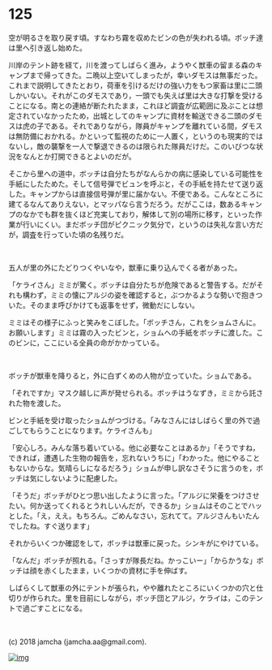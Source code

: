 # 125

空が明るさを取り戻す頃。すなわち霧を収めたビンの色が失われる頃。ボッチ達は里へ引き返し始めた。  

川岸のテント跡を経て，川を渡ってしばらく進み，ようやく獣車の留まる森のキャンプまで帰ってきた。二晩以上空いてしまったが，幸いダモスは無事だった。これまで説明してきたとおり，荷車を引けるだけの強い力をもつ家畜は里に二頭しかいない。それがこのダモスであり，一頭でも失えば里は大きな打撃を受けることになる。南との連絡が断たれたまま，これほど調査が広範囲に及ぶことは想定されていなかったため，出城としてのキャンプに資材を輸送できる二頭のダモスは虎の子である。それでありながら，隊員がキャンプを離れている間，ダモスは無防備におかれる。かといって監視のために一人置く，というのも現実的ではないし，敵の襲撃を一人で撃退できるのは限られた隊員だけだ。このいびつな状況をなんとか打開できるとよいのだが。  

そこから里への道中，ボッチは自分たちがなんらかの病に感染している可能性を手紙にしたためた。そして信号弾でビュンを呼ぶと，その手紙を持たせて送り返した。キャンプからは直接信号弾が里に届かない。不便である。こんなところに建てるなんてありえない，とマッパなら言うだろう。だがここは，数あるキャンプのなかでも群を抜くほど充実しており，解体して別の場所に移す，といった作業が行いにくい。まだボッチ団がピクニック気分で，というのは失礼な言い方だが，調査を行っていた頃の名残りだ。  

<br>  

五人が里の外にたどりつくやいなや，獣車に乗り込んでくる者があった。  

「ケライさん」ミミが驚く。ボッチは自分たちが危険であると警告する。だがそれも構わず，ミミの懐にアルジの姿を確認すると，ぶつかるような勢いで抱きついた。そのまま呼びかけても返事をせず，微動だにしない。  

ミミはその様子にふっと笑みをこぼした。「ボッチさん，これをショムさんに。お願いします」ミミは霧の入ったビンと，ショムへの手紙をボッチに渡した。このビンに，ここにいる全員の命がかかっている。  

<br>  

ボッチが獣車を降りると，外に白ずくめの人物が立っていた。ショムである。  

「それですか」マスク越しに声が発せられる。ボッチはうなずき，ミミから託された物を渡した。  

ビンと手紙を受け取ったショムがつづける。「みなさんにはしばらく里の外で過ごしてもらうことになります。ケライさんも」  

「安心しろ。みんな落ち着いている。他に必要なことはあるか」「そうですね，できれば，遭遇した生物の報告を，忘れないうちに」「わかった。他にやることもないからな。気晴らしになるだろう」ショムが申し訳なさそうに言うのを，ボッチは気にしないように配慮した。  

「そうだ」ボッチがひとつ思い出したように言った。「アルジに栄養をつけさせたい。何か送ってくれるとうれしいんだが，できるか」ショムはそのことでハッとした。「え，ええ。もちろん。ごめんなさい，忘れてて。アルジさんもいたんでしたね。すぐ送ります」  

それからいくつか確認をして，ボッチは獣車に戻った。シンキがにやけている。  

「なんだ」ボッチが照れる。「さっすが隊長だね。かっこいー」「からかうな」ボッチは顔を赤くしたまま，いくつかの資材に手を伸ばす。  

しばらくして獣車の外にテントが張られ，やや離れたところにいくつかの穴と仕切りが作られた。里を目前にしながら，ボッチ団とアルジ，ケライは，このテントで過ごすことになる。  

<br>  
<br>  
(c) 2018 jamcha (jamcha.aa@gmail.com).  

[![img](http://i.creativecommons.org/l/by-nc-sa/4.0/88x31.png)](http://creativecommons.org/licenses/by-nc-sa/4.0/deed)
